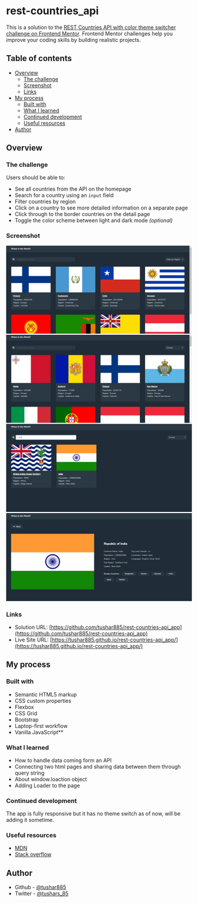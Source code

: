 # rest-countries_api

This is a solution to the [REST Countries API with color theme switcher challenge on Frontend Mentor](https://www.frontendmentor.io/challenges/rest-countries-api-with-color-theme-switcher-5cacc469fec04111f7b848ca). Frontend Mentor challenges help you improve your coding skills by building realistic projects. 

## Table of contents

- [Overview](#overview)
  - [The challenge](#the-challenge)
  - [Screenshot](#screenshot)
  - [Links](#links)
- [My process](#my-process)
  - [Built with](#built-with)
  - [What I learned](#what-i-learned)
  - [Continued development](#continued-development)
  - [Useful resources](#useful-resources)
- [Author](#author)

## Overview

### The challenge

Users should be able to:

- See all countries from the API on the homepage
- Search for a country using an `input` field
- Filter countries by region
- Click on a country to see more detailed information on a separate page
- Click through to the border countries on the detail page
- Toggle the color scheme between light and dark mode *(optional)*

### Screenshot

![](screenshots/IMG_20220825_233351.jpg)
![](screenshots/IMG_20220825_233338.jpg)
![](screenshots/IMG_20220825_233319.jpg)
![](screenshots/IMG_20220825_233304.jpg)


### Links

- Solution URL: [https://github.com/tushar885/rest-countries-api_app](https://github.com/tushar885/rest-countries-api_app)
- Live Site URL: [https://tushar885.github.io/rest-countries-api_app/](https://tushar885.github.io/rest-countries-api_app/)

## My process

### Built with

- Semantic HTML5 markup
- CSS custom properties
- Flexbox
- CSS Grid
- Bootstrap
- Laptop-first workflow
- Vanilla JavaScript**

### What I learned
- How to handle data coming form an API
- Connecting two html pages and sharing data between them through query string
- About window.loaction object 
- Adding Loader to the page

### Continued development

The app is fully responsive but it has no theme switch as of now, will be adding it sometime.

### Useful resources

- [MDN](https://developer.mozilla.org/en-US/) 
- [Stack overflow](https://stackoverflow.com/) 

## Author

- Github - [@tushar885](https://github.com/tushar885)
- Twitter - [@tushars_85](https://twitter.com/tushars_85)

